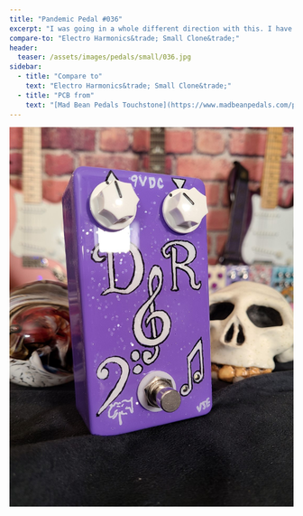 ```yaml
---
title: "Pandemic Pedal #036"
excerpt: "I was going in a whole different direction with this. I have created a copper chainmail cover for this. I drew the large letters so they could be seen through the mail. I added big bold music clefs to add musicallity. Then I saw the transparent teal enclosure from small bear. That now gets the chainmail. This got some sparkles. The pedals sounds great though."
compare-to: "Electro Harmonics&trade; Small Clone&trade;"
header:
  teaser: /assets/images/pedals/small/036.jpg
sidebar:
  - title: "Compare to"
    text: "Electro Harmonics&trade; Small Clone&trade;"
  - title: "PCB from"
    text: "[Mad Bean Pedals Touchstone](https://www.madbeanpedals.com/projects/index.html)"
---
```


![header](/assets/images/pedals/036.jpg)
